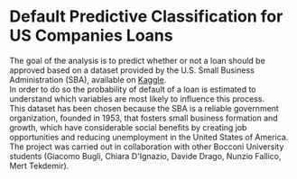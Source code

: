 # Default Predictive Classification for US Companies Loans
The goal of the analysis is to predict whether or not a loan should be approved based on a dataset provided by the U.S. Small Business Administration (SBA), available on [Kaggle](https://www.kaggle.com/mirbektoktogaraev/should-this-loan-be-approved-or-denied).\
In order to do so the probability of default of a loan is estimated to understand which variables are most likely to influence this process.\
This dataset has been chosen because the SBA is a reliable government organization, founded in 1953, that fosters small business formation and growth, which have considerable social benefits by creating job opportunities and reducing unemployment in the United States of America.\
The project was carried out in collaboration with other Bocconi University students (Giacomo Bugli, Chiara D'Ignazio, Davide Drago, Nunzio Fallico, Mert Tekdemir). 
